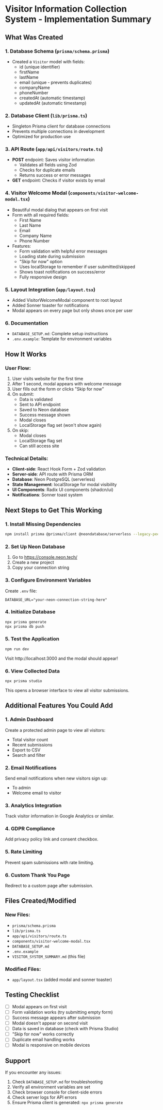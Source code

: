 # Visitor Information Collection System - Implementation Summary

## What Was Created

### 1. Database Schema (`prisma/schema.prisma`)
- Created a `Visitor` model with fields:
  - id (unique identifier)
  - firstName
  - lastName
  - email (unique - prevents duplicates)
  - companyName
  - phoneNumber
  - createdAt (automatic timestamp)
  - updatedAt (automatic timestamp)

### 2. Database Client (`lib/prisma.ts`)
- Singleton Prisma client for database connections
- Prevents multiple connections in development
- Optimized for production use

### 3. API Route (`app/api/visitors/route.ts`)
- **POST** endpoint: Saves visitor information
  - Validates all fields using Zod
  - Checks for duplicate emails
  - Returns success or error messages
- **GET** endpoint: Checks if visitor exists by email

### 4. Visitor Welcome Modal (`components/visitor-welcome-modal.tsx`)
- Beautiful modal dialog that appears on first visit
- Form with all required fields:
  - First Name
  - Last Name  
  - Email
  - Company Name
  - Phone Number
- Features:
  - Form validation with helpful error messages
  - Loading state during submission
  - "Skip for now" option
  - Uses localStorage to remember if user submitted/skipped
  - Shows toast notifications on success/error
  - Fully responsive design

### 5. Layout Integration (`app/layout.tsx`)
- Added VisitorWelcomeModal component to root layout
- Added Sonner toaster for notifications
- Modal appears on every page but only shows once per user

### 6. Documentation
- `DATABASE_SETUP.md`: Complete setup instructions
- `.env.example`: Template for environment variables

## How It Works

### User Flow:
1. User visits website for the first time
2. After 1 second, modal appears with welcome message
3. User fills out the form or clicks "Skip for now"
4. On submit:
   - Data is validated
   - Sent to API endpoint
   - Saved to Neon database
   - Success message shown
   - Modal closes
   - LocalStorage flag set (won't show again)
5. On skip:
   - Modal closes
   - LocalStorage flag set
   - Can still access site

### Technical Details:
- **Client-side**: React Hook Form + Zod validation
- **Server-side**: API route with Prisma ORM
- **Database**: Neon PostgreSQL (serverless)
- **State Management**: localStorage for modal visibility
- **UI Components**: Radix UI components (shadcn/ui)
- **Notifications**: Sonner toast system

## Next Steps to Get This Working

### 1. Install Missing Dependencies
```bash
npm install prisma @prisma/client @neondatabase/serverless --legacy-peer-deps
```

### 2. Set Up Neon Database
1. Go to https://console.neon.tech/
2. Create a new project
3. Copy your connection string

### 3. Configure Environment Variables
Create `.env` file:
```env
DATABASE_URL="your-neon-connection-string-here"
```

### 4. Initialize Database
```bash
npx prisma generate
npx prisma db push
```

### 5. Test the Application
```bash
npm run dev
```
Visit http://localhost:3000 and the modal should appear!

### 6. View Collected Data
```bash
npx prisma studio
```
This opens a browser interface to view all visitor submissions.

## Additional Features You Could Add

### 1. Admin Dashboard
Create a protected admin page to view all visitors:
- Total visitor count
- Recent submissions
- Export to CSV
- Search and filter

### 2. Email Notifications
Send email notifications when new visitors sign up:
- To admin
- Welcome email to visitor

### 3. Analytics Integration
Track visitor information in Google Analytics or similar.

### 4. GDPR Compliance
Add privacy policy link and consent checkbox.

### 5. Rate Limiting
Prevent spam submissions with rate limiting.

### 6. Custom Thank You Page
Redirect to a custom page after submission.

## Files Created/Modified

### New Files:
- `prisma/schema.prisma`
- `lib/prisma.ts`
- `app/api/visitors/route.ts`
- `components/visitor-welcome-modal.tsx`
- `DATABASE_SETUP.md`
- `.env.example`
- `VISITOR_SYSTEM_SUMMARY.md` (this file)

### Modified Files:
- `app/layout.tsx` (added modal and sonner toaster)

## Testing Checklist

- [ ] Modal appears on first visit
- [ ] Form validation works (try submitting empty form)
- [ ] Success message appears after submission
- [ ] Modal doesn't appear on second visit
- [ ] Data is saved in database (check with Prisma Studio)
- [ ] "Skip for now" works correctly
- [ ] Duplicate email handling works
- [ ] Modal is responsive on mobile devices

## Support

If you encounter any issues:
1. Check `DATABASE_SETUP.md` for troubleshooting
2. Verify all environment variables are set
3. Check browser console for client-side errors
4. Check server logs for API errors
5. Ensure Prisma client is generated: `npx prisma generate`
